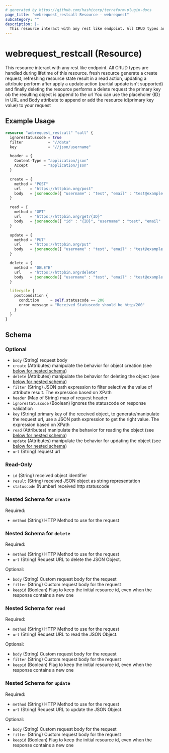 ```yaml
---
# generated by https://github.com/hashicorp/terraform-plugin-docs
page_title: "webrequest_restcall Resource - webrequest"
subcategory: ""
description: |-
  This resource interact with any rest like endpoint. All CRUD types are handled during lifetime of this resource. fresh resource generate a create request, refreshing resource state result in a read action, updating a attribute perform after apply a update action (partial update isn't supported) and finally deleting the resource performs a delete request the primary key ob the resulting object is append to the url You can use the placeholer {ID} in URL and Body attribute to append or add the resource id(primary key value) to your request
---
```


# webrequest_restcall (Resource)

This resource interact with any rest like endpoint. All CRUD types are handled during lifetime of this resource. fresh resource generate a create request, refreshing resource state result in a read action, updating a attribute perform after apply a update action (partial update isn't supported) and finally deleting the resource performs a delete request the primary key ob the resulting object is append to the url You can use the placeholer {ID} in URL and Body attribute to append or add the resource id(primary key value) to your request

## Example Usage

```terraform
resource "webrequest_restcall" "call" {
  ignorestatuscode = true
  filter           = "//data"
  key              = "//json/username"

  header = {
    Content-Type = "application/json"
    Accept       = "application/json"
  }

  create = {
    method = "POST"
    url    = "https://httpbin.org/post"
    body   = jsonencode({ "username" : "test", "email" : "test@example.com" })
  }

  read = {
    method = "GET"
    url    = "https://httpbin.org/get/{ID}"
    body   = jsonencode({ "id" : "{ID}", "username" : "test", "email" : "test@example.com" })
  }

  update = {
    method = "PUT"
    url    = "https://httpbin.org/put"
    body   = jsonencode({ "username" : "test", "email" : "test@example.com" })
  }

  delete = {
    method = "DELETE"
    url    = "https://httpbin.org/delete"
    body   = jsonencode({ "username" : "test", "email" : "test@example.com" })
  }

  lifecycle {
    postcondition {
      condition     = self.statuscode == 200
      error_message = "Received Statuscode should be http/200"
    }
  }
}
```

<!-- schema generated by tfplugindocs -->
## Schema

### Optional

- `body` (String) request body
- `create` (Attributes) manipulate the behavior for object creation (see [below for nested schema](#nestedatt--create))
- `delete` (Attributes) manipulate the behavior for deleting the object (see [below for nested schema](#nestedatt--delete))
- `filter` (String) JSON path expression to filter selective the value of attribute result. The expression based on XPath
- `header` (Map of String) map of request header
- `ignorestatuscode` (Boolean) ignores the statuscode on response validation
- `key` (String) primary key of the received object, to generate/manipulate the request url, use a JSON path expression to get the right value. The expression based on XPath
- `read` (Attributes) manipulate the behavior for reading the object (see [below for nested schema](#nestedatt--read))
- `update` (Attributes) manipulate the behavior for updating the object (see [below for nested schema](#nestedatt--update))
- `url` (String) request url

### Read-Only

- `id` (String) received object identifier
- `result` (String) received JSON object as string representation
- `statuscode` (Number) received http statuscode

<a id="nestedatt--create"></a>
### Nested Schema for `create`

Required:

- `method` (String) HTTP Method to use for the request


<a id="nestedatt--delete"></a>
### Nested Schema for `delete`

Required:

- `method` (String) HTTP Method to use for the request
- `url` (String) Request URL to delete the JSON Object.

Optional:

- `body` (String) Custom request body for the request
- `filter` (String) Custom request body for the request
- `keepid` (Boolean) Flag to keep the initial resource id, even when the response contains a new one


<a id="nestedatt--read"></a>
### Nested Schema for `read`

Required:

- `method` (String) HTTP Method to use for the request
- `url` (String) Request URL to read the JSON Object.

Optional:

- `body` (String) Custom request body for the request
- `filter` (String) Custom request body for the request
- `keepid` (Boolean) Flag to keep the initial resource id, even when the response contains a new one


<a id="nestedatt--update"></a>
### Nested Schema for `update`

Required:

- `method` (String) HTTP Method to use for the request
- `url` (String) Request URL to update the JSON Object.

Optional:

- `body` (String) Custom request body for the request
- `filter` (String) Custom request body for the request
- `keepid` (Boolean) Flag to keep the initial resource id, even when the response contains a new one



